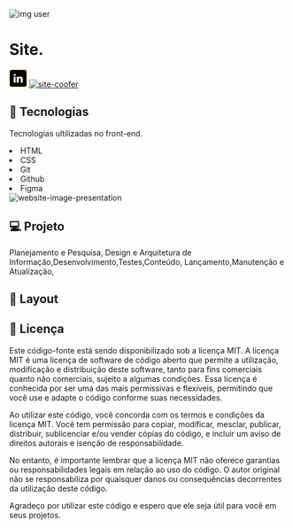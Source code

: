 <img src = "https://github.com/Carleone-Souza-Santos/Portf-lio/blob/master/src/assets/imgUserjob.png?raw=true" alt="img user"/>

<div>
<h1>Site.</h1>
<a href="https://www.linkedin.com/in/carleone-santos/" target="_blank">
<img src="https://github.com/Carleone-Souza-Santos/Proj.Hamburgueria.Carl/blob/master/arsset/social_media_online_linked_in_icon-icons.com_59694.png?raw=true"  alt="linkdin"></a> 
<a href="https://carleone-souza-santos.github.io/coffee/" target="_blank">
<img src="https://github.com/Carleone-Souza-Santos/coffee/blob/master/assets/icon-internet.gif"  height="32em" alt="site-coofer"></a> 
</div>


<h2>🚀 Tecnologias</h2>
<p>Tecnologias ultilizadas no front-end.</p>

<li>HTML</li>
<li>CSS</li>
<li>Git</li>
<li>Github</li>
<li>Figma</li>

<img src="https://github.com/Carleone-Souza-Santos/coffee/blob/master/assets/we.png" alt="website-image-presentation"/>

<h2>💻 Projeto</h2>
Planejamento e Pesquisa, Design e 
Arquitetura de Informação,Desenvolvimento,Testes,Conteúdo,
Lançamento,Manutenção e Atualização,

<h2>🔖 Layout</h2>

<h2>📝 Licença</h2>

Este código-fonte está sendo disponibilizado sob a licença MIT. A licença MIT é uma licença de software de código aberto que permite a utilização, modificação e distribuição deste software, tanto para fins comerciais quanto não comerciais, sujeito a algumas condições. Essa licença é conhecida por ser uma das mais permissivas e flexíveis, permitindo que você use e adapte o código conforme suas necessidades.

Ao utilizar este código, você concorda com os termos e condições da licença MIT. Você tem permissão para copiar, modificar, mesclar, publicar, distribuir, sublicenciar e/ou vender cópias do código, e incluir um aviso de direitos autorais e isenção de responsabilidade.

No entanto, é importante lembrar que a licença MIT não oferece garantias ou responsabilidades legais em relação ao uso do código. O autor original não se responsabiliza por quaisquer danos ou consequências decorrentes da utilização deste código.

Agradeço por utilizar este código e espero que ele seja útil para você em seus projetos.

